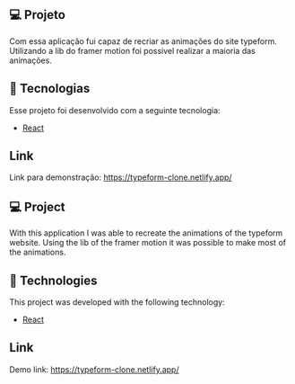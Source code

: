 ## 💻 Projeto

Com essa aplicação fui capaz de recriar as animações do site typeform.
Utilizando a lib do framer motion foi possivel realizar a maioria das animações.


## 🚀 Tecnologias

Esse projeto foi desenvolvido com a seguinte tecnologia:

- [React](https://reactjs.org)

## Link 
Link para demonstração: https://typeform-clone.netlify.app/




## 💻 Project

With this application I was able to recreate the animations of the typeform website.
Using the lib of the framer motion it was possible to make most of the animations.


## 🚀 Technologies

This project was developed with the following technology:

- [React](https://reactjs.org)

## Link
Demo link: https://typeform-clone.netlify.app/
